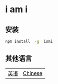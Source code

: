 # i am i

## 安装

```sh
npm install  -g  ismi
```

## 其他语言

<table><tr>
<td><a href="https://github.com/lmssee/iami/blob/main/ReadMe.md"  target="_self">英语</a></td>
<td><a href="https://github.com/lmssee/iami/blob/main/自述文件.md"  target="_self">Chinese</a></td>
</tr></table>
